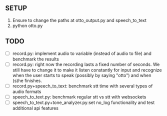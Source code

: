 ## SETUP
1. Ensure to change the paths at otto_output.py and speech_to_text
2. python otto.py

## TODO
- [ ] record.py: implement audio to variable (instead of audio to file) and benchmark the results
- [ ] record.py: right now the recording lasts a fixed number of seconds. We still have to change it to make it listen constantly for input and recognize when the user starts to speak (possibly by saying "otto") and when (s)he finishes.
- [ ] record.py+speech_to_text: benchmark stt time with several types of audio formats 
- [ ] speech_to_text.py: benchmark regular stt vs stt with websockets
- [ ] speech_to_text.py+tone_analyzer.py:set no_log functionality and test additional api features
